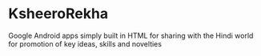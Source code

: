 # KsheeroRekha 
Google Android apps simply built in HTML for sharing with the Hindi world for promotion of key ideas, skills and novelties
